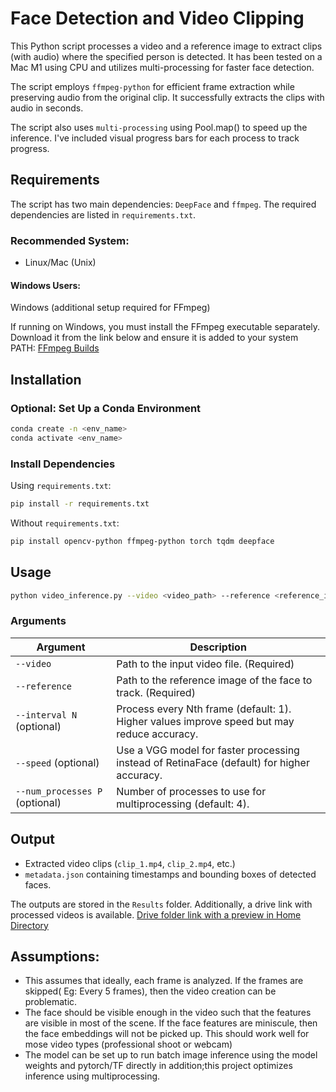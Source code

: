 # Face Detection and Video Clipping

This Python script processes a video and a reference image to extract clips (with audio) where the specified person is detected. 
It has been tested on a Mac M1 using CPU and utilizes multi-processing for faster face detection.

The script employs `ffmpeg-python` for efficient frame extraction while preserving audio from the original clip. It successfully extracts the clips with audio in seconds.

The script also uses `multi-processing` using Pool.map() to speed up the inference. I've included visual progress bars for each process to track progress. 


## Requirements

The script has two main dependencies: `DeepFace` and `ffmpeg`. The required dependencies are listed in `requirements.txt`.

### **Recommended System:**
- Linux/Mac (Unix)

#### **Windows Users:**
Windows (additional setup required for FFmpeg)

If running on Windows, you must install the FFmpeg executable separately. Download it from the link below and ensure it is added to your system PATH:
[FFmpeg Builds](https://github.com/BtbN/FFmpeg-Builds/releases#:~:text=ffmpeg%2Dmaster%2Dlatest%2Dwin64%2Dgpl%2Dshared.zip)

## Installation

### **Optional: Set Up a Conda Environment**
```sh
conda create -n <env_name>
conda activate <env_name>
```

### **Install Dependencies**
Using `requirements.txt`:
```sh
pip install -r requirements.txt
```

Without `requirements.txt`:
```sh
pip install opencv-python ffmpeg-python torch tqdm deepface
```

## Usage
```sh
python video_inference.py --video <video_path> --reference <reference_image_path> [--interval N] [--speed] [--num_processes P]
```

### **Arguments**
| Argument | Description |
|----------|-------------|
| `--video` | Path to the input video file. (Required) |
| `--reference` | Path to the reference image of the face to track. (Required) |
| `--interval N` (optional) | Process every Nth frame (default: 1). Higher values improve speed but may reduce accuracy. |
| `--speed` (optional) | Use a VGG model for faster processing instead of RetinaFace (default) for higher accuracy. |
| `--num_processes P` (optional) | Number of processes to use for multiprocessing (default: 4). |

## Output
- Extracted video clips (`clip_1.mp4`, `clip_2.mp4`, etc.)
- `metadata.json` containing timestamps and bounding boxes of detected faces.

The outputs are stored in the `Results` folder. Additionally, a drive link with processed videos is available.
[Drive folder link with a preview in Home Directory](https://drive.google.com/drive/folders/1223QfyY7tHeG3OsyHDNQfKf4lDLKR7ib?usp=sharing)

## Assumptions:
- This assumes that ideally, each frame is analyzed. If the frames are skipped( Eg: Every 5 frames), then the video creation can be problematic. 
- The face should be visible enough in the video such that the features are visible in most of the scene. If the face features are miniscule, then the face embeddings will not be picked up. This should work well for mose video types (professional shoot or webcam)
- The model can be set up to run batch image inference using the model weights and pytorch/TF directly in addition;this project optimizes inference using multiprocessing. 


